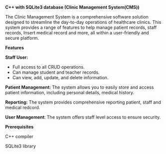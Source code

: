 **C++ with SQLite3 database (Clinic Management System(CMS))**

The Clinic Management System is a comprehensive software solution designed to streamline the day-to-day operations of healthcare clinics. This system provides a range of features to help manage patient records, staff records, Insert medical record and more, all within a user-friendly and secure platform.

**Features**

**Staff User:**

- Full access to all CRUD operations.
- Can manage student and teacher records.
- Can view, add, update, and delete information.

**Patient Management:** The system allows you to easily store and access patient information, including personal details, medical history.

**Reporting:** The system provides comprehensive reporting  patient, staff and medical redcord. 

**User Management**: The system offers staff level access to ensure security.


**Prerequisites**

C++ compiler

SQLite3 library
